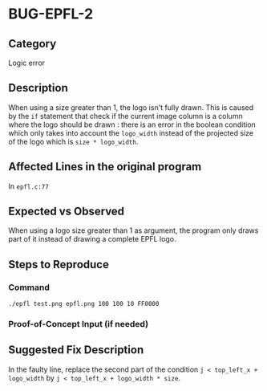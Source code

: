 # BUG-EPFL-2
## Category
Logic error
## Description
When using a size greater than 1, the logo isn't fully drawn. This is caused by the `if` statement that check if the current image column is a column where the logo should be drawn : there is an error in the boolean condition which only takes into account the `logo_width` instead of the projected size of the logo which is `size * logo_width`.

## Affected Lines in the original program
In `epfl.c:77`

## Expected vs Observed
When using a logo size greater than 1 as argument, the program only draws part of it instead of drawing a complete EPFL logo.

## Steps to Reproduce

### Command

`./epfl test.png epfl.png 100 100 10 FF0000`

### Proof-of-Concept Input (if needed)

## Suggested Fix Description
In the faulty line, replace the second part of the condition `j < top_left_x + logo_width` by `j < top_left_x + logo_width * size`.